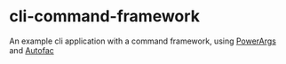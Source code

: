 # cli-command-framework
An example cli application with a command framework, using [PowerArgs](https://github.com/adamabdelhamed/PowerArgs) and [Autofac](https://autofac.org/)

